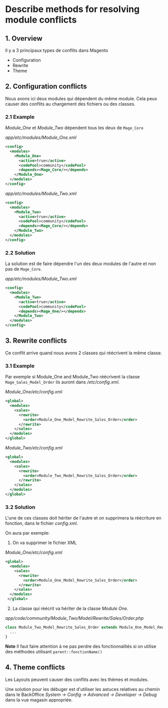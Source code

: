 # Describe methods for resolving module conflicts

## 1. Overview

Il y a 3 principaux types de conflits dans Magento

- Configuration
- Rewrite 
- Theme 


## 2. Configuration conflicts

Nous avons ici deux modules qui dépendent du même module.
Cela peux causer des conflits au chargement des fichiers ou des classes.


### 2.1 Example

*Module_One* et *Module_Two* dépendent tous les deux de `Mage_Core`


*app/etc/modules/Module_One.xml*

```xml
<config>
  <modules>
    <Module_One>
      <active>true</active>
      <codePool>community</codePool>
      <depends><Mage_Core/></depends>
    </Module_One>
  </modules>
</config>
```

*app/etc/modules/Module_Two.xml*

```xml
<config>
  <modules>
    <Module_Two>
      <active>true</active>
      <codePool>community</codePool>
      <depends><Mage_Core/></depends>
    </Module_Two>
  </modules>
</config>
```

### 2.2 Solution

La solution est de faire dépendre l'un des deux modules de l'autre et non pas de `Mage_Core`.

*app/etc/modules/Module_Two.xml*

```xml
<config>
  <modules>
    <Module_Two>
      <active>true</active>
      <codePool>community</codePool>
      <depends><Mage_One/></depends>
    </Module_Two>
  </modules>
</config>
```


## 3. Rewrite conflicts

Ce conflit arrive quand nous avons 2 classes qui réécrivent la même classe.


### 3.1 Example

Par exemple si Module_One and Module_Two réécrivent la classe `Mage_Sales_Model_Order` ils auront dans */etc/config.xml*.

*Module_One/etc/config.xml*

```xml
<global>
  <modules>
    <sales>
      <rewrite>
        <order>Module_One_Model_Rewrite_Sales_Order</order>
      </rewrite>
    </sales>
  </modules>
</global>
```

*Module_Two/etc/config.xml*

```xml
<global>
  <modules>
    <sales>
      <rewrite>
        <order>Module_Two_Model_Rewrite_Sales_Order</order>
      </rewrite>
    </sales>
  </modules>
</global>
```

### 3.2 Solution

L'une de ces classes doit hériter de l'autre et on supprimera la réécriture en fonction, dans le fichier *config.xml*.

On aura par exemple:


1. On va supprimer le fichier XML

*Module_One/etc/config.xml*

```xml
<global>
  <modules>
    <sales>
      <rewrite>
        <order>Module_One_Model_Rewrite_Sales_Order</order>
      </rewrite>
    </sales>
  </modules>
 </global>
```

2. La classe qui réécrit va hériter de la classe *Module One*.

*app/code/community/Module_Two/Model/Rewrite/Sales/Order.php*

```php
class Module_Two_Model_Rewrite_Sales_Order extends Module_One_Model_Rewrite_Sales_Order {
  ...
}
```

**Note** Il faut faire attention à ne pas perdre des fonctionnalités si on utilise des méthodes utilisant `parent::fonctionName()`


## 4. Theme conflicts

Les Layouts peuvent causer des conflits avec les thèmes et modules.

Une solution pour les débuger est d'utiliser les astuces relatives au chemin dans le BackOffice *System -> Config -> Advanced -> Developer -> Debug* dans la vue magasin appropriée.

